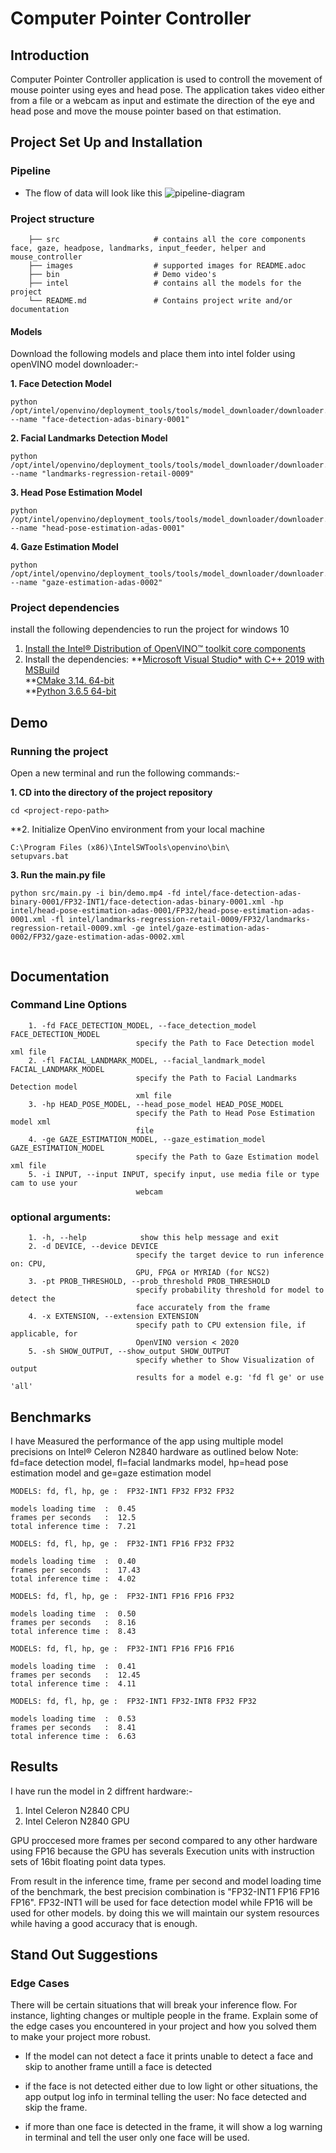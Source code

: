 # Computer Pointer Controller

## Introduction
Computer Pointer Controller application is used to controll the movement of mouse pointer using eyes and head pose. The application takes video either from a file or a webcam as input and estimate the direction of the eye and head pose and move the mouse pointer based on that estimation.

## Project Set Up and Installation
### Pipeline

- The flow of data will look like this
    ![pipeline-diagram](./images/pipeline.png)

### Project structure
```    .
    ├── src                     # contains all the core components face, gaze, headpose, landmarks, input_feeder, helper and mouse_controller
    ├── images                  # supported images for README.adoc
    ├── bin                     # Demo video's
    ├── intel                   # contains all the models for the project
    └── README.md               # Contains project write and/or documentation
 ```  

#### Models

Download the following models and place them into intel folder using openVINO model downloader:-

**1. Face Detection Model**
```
python /opt/intel/openvino/deployment_tools/tools/model_downloader/downloader.py --name "face-detection-adas-binary-0001"
```
**2. Facial Landmarks Detection Model**
```
python /opt/intel/openvino/deployment_tools/tools/model_downloader/downloader.py --name "landmarks-regression-retail-0009"
```
**3. Head Pose Estimation Model**
```
python /opt/intel/openvino/deployment_tools/tools/model_downloader/downloader.py --name "head-pose-estimation-adas-0001"
```
**4. Gaze Estimation Model**
```
python /opt/intel/openvino/deployment_tools/tools/model_downloader/downloader.py --name "gaze-estimation-adas-0002"
```
### Project dependencies
install the following dependencies to run the project for windows 10
1. [Install the Intel® Distribution of OpenVINO™ toolkit core components](https://docs.openvinotoolkit.org/2020.3/_docs_install_guides_installing_openvino_windows.html#Install-Core-Components)
2. Install the dependencies:
 **[Microsoft Visual Studio* with C++ 2019 with MSBuild](http://visualstudio.microsoft.com/downloads/) <br>
 **[CMake 3.14. 64-bit](https://cmake.org/download/) <br>
 **[Python 3.6.5 64-bit](https://www.python.org/downloads/release/python-365/)

## Demo
### Running the project

Open a new terminal and run the following commands:-

**1. CD into the directory of the project repository**
```
cd <project-repo-path>
```
**2. Initialize OpenVino environment from your local machine
```
C:\Program Files (x86)\IntelSWTools\openvino\bin\
setupvars.bat
```
**3. Run the main.py file**
```
python src/main.py -i bin/demo.mp4 -fd intel/face-detection-adas-binary-0001/FP32-INT1/face-detection-adas-binary-0001.xml -hp intel/head-pose-estimation-adas-0001/FP32/head-pose-estimation-adas-0001.xml -fl intel/landmarks-regression-retail-0009/FP32/landmarks-regression-retail-0009.xml -ge intel/gaze-estimation-adas-0002/FP32/gaze-estimation-adas-0002.xml
 
```
## Documentation
### Command Line Options
```
    1. -fd FACE_DETECTION_MODEL, --face_detection_model FACE_DETECTION_MODEL
                            specify the Path to Face Detection model xml file
    2. -fl FACIAL_LANDMARK_MODEL, --facial_landmark_model FACIAL_LANDMARK_MODEL
                            specify the Path to Facial Landmarks Detection model
                            xml file
    3. -hp HEAD_POSE_MODEL, --head_pose_model HEAD_POSE_MODEL
                            specify the Path to Head Pose Estimation model xml
                            file
    4. -ge GAZE_ESTIMATION_MODEL, --gaze_estimation_model GAZE_ESTIMATION_MODEL
                            specify the Path to Gaze Estimation model xml file
    5. -i INPUT, --input INPUT, specify input, use media file or type cam to use your
                            webcam
```
### optional arguments:
```
    1. -h, --help            show this help message and exit
    2. -d DEVICE, --device DEVICE
                            specify the target device to run inference on: CPU,
                            GPU, FPGA or MYRIAD (for NCS2)
    3. -pt PROB_THRESHOLD, --prob_threshold PROB_THRESHOLD
                            specify probability threshold for model to detect the
                            face accurately from the frame
    4. -x EXTENSION, --extension EXTENSION
                            specify path to CPU extension file, if applicable, for
                            OpenVINO version < 2020
    5. -sh SHOW_OUTPUT, --show_output SHOW_OUTPUT
                            specify whether to Show Visualization of output
                            results for a model e.g: 'fd fl ge' or use 'all'
   ```            

## Benchmarks
I have Measured the performance of the app using multiple model precisions on  Intel® Celeron N2840 hardware as outlined below
Note: fd=face detection model, fl=facial landmarks model, hp=head pose estimation model and ge=gaze estimation model
```
MODELS: fd, fl, hp, ge :  FP32-INT1 FP32 FP32 FP32

models loading time  :  0.45
frames per seconds   :  12.5
total inference time :  7.21

MODELS: fd, fl, hp, ge :  FP32-INT1 FP16 FP32 FP32

models loading time  :  0.40
frames per seconds   :  17.43
total inference time :  4.02

MODELS: fd, fl, hp, ge :  FP32-INT1 FP16 FP16 FP32

models loading time  :  0.50
frames per seconds   :  8.16
total inference time :  8.43

MODELS: fd, fl, hp, ge :  FP32-INT1 FP16 FP16 FP16

models loading time  :  0.41
frames per seconds   :  12.45
total inference time :  4.11

MODELS: fd, fl, hp, ge :  FP32-INT1 FP32-INT8 FP32 FP32

models loading time  :  0.53
frames per seconds   :  8.41
total inference time :  6.63
```

## Results
I have run the model in 2 diffrent hardware:-
1. Intel Celeron N2840 CPU 
2. Intel Celeron N2840 GPU

GPU proccesed more frames per second compared to any other hardware using FP16 because the GPU has severals Execution units with instruction sets of 16bit floating point data types.

From result in the inference time, frame per second and model loading time of the benchmark, the best precision combination is "FP32-INT1 FP16 FP16 FP16". FP32-INT1 will be used for face detection model while FP16 will be used for other models. by doing this we will maintain our system resources while having a good accuracy that is enough.


## Stand Out Suggestions


### Edge Cases
There will be certain situations that will break your inference flow. For instance, lighting changes or multiple people in the frame. Explain some of the edge cases you encountered in your project and how you solved them to make your project more robust.

- If the model can not detect a face it prints unable to detect a face and skip to another frame untill  a face is detected

- if the face is not detected either due to low light or other situations, the app output log info in terminal telling the user: No face detected and skip the frame.

- if more than one face is detected in the frame, it will show a log warning in terminal and tell the user only one face will be used.
